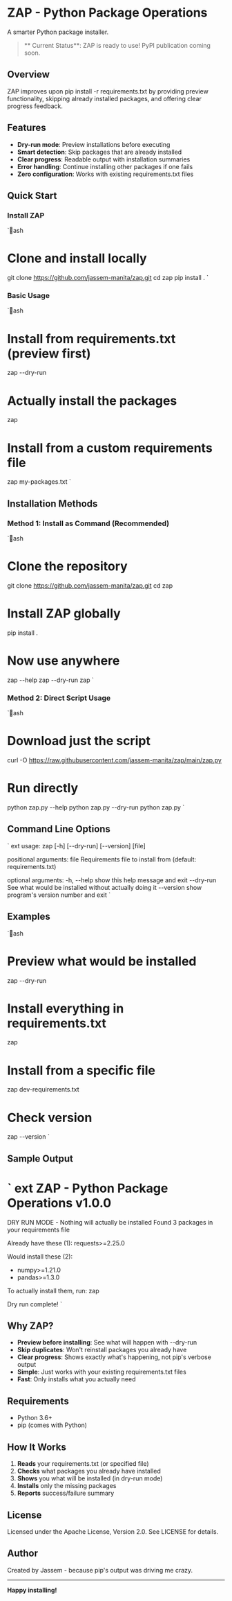 ﻿# ZAP - Python Package Operations

A smarter Python package installer.

> ** Current Status**: ZAP is ready to use! PyPI publication coming soon.

## Overview

ZAP improves upon pip install -r requirements.txt by providing preview functionality, skipping already installed packages, and offering clear progress feedback.

## Features

- **Dry-run mode**: Preview installations before executing
- **Smart detection**: Skip packages that are already installed
- **Clear progress**: Readable output with installation summaries  
- **Error handling**: Continue installing other packages if one fails
- **Zero configuration**: Works with existing requirements.txt files

## Quick Start

### Install ZAP

`ash
# Clone and install locally
git clone https://github.com/jassem-manita/zap.git
cd zap
pip install .
`

### Basic Usage

`ash
# Install from requirements.txt (preview first)
zap --dry-run

# Actually install the packages
zap

# Install from a custom requirements file
zap my-packages.txt
`

## Installation Methods

### Method 1: Install as Command (Recommended)

`ash
# Clone the repository
git clone https://github.com/jassem-manita/zap.git
cd zap

# Install ZAP globally
pip install .

# Now use anywhere
zap --help
zap --dry-run
zap
`

### Method 2: Direct Script Usage

`ash
# Download just the script
curl -O https://raw.githubusercontent.com/jassem-manita/zap/main/zap.py

# Run directly
python zap.py --help
python zap.py --dry-run
python zap.py
`

## Command Line Options

`	ext
usage: zap [-h] [--dry-run] [--version] [file]

positional arguments:
  file        Requirements file to install from (default: requirements.txt)

optional arguments:
  -h, --help  show this help message and exit
  --dry-run   See what would be installed without actually doing it
  --version   show program's version number and exit
`

## Examples

`ash
# Preview what would be installed
zap --dry-run

# Install everything in requirements.txt
zap

# Install from a specific file
zap dev-requirements.txt

# Check version
zap --version
`

## Sample Output

`	ext
ZAP - Python Package Operations v1.0.0
==================================================
DRY RUN MODE - Nothing will actually be installed
Found 3 packages in your requirements file

Already have these (1):
   requests>=2.25.0

Would install these (2):
  + numpy>=1.21.0
  + pandas>=1.3.0

To actually install them, run:
  zap 

Dry run complete!
`

## Why ZAP?

- **Preview before installing**: See what will happen with --dry-run
- **Skip duplicates**: Won't reinstall packages you already have
- **Clear progress**: Shows exactly what's happening, not pip's verbose output
- **Simple**: Just works with your existing requirements.txt files
- **Fast**: Only installs what you actually need

## Requirements

- Python 3.6+
- pip (comes with Python)

## How It Works

1. **Reads** your requirements.txt (or specified file)
2. **Checks** what packages you already have installed
3. **Shows** you what will be installed (in dry-run mode)
4. **Installs** only the missing packages
5. **Reports** success/failure summary

## License

Licensed under the Apache License, Version 2.0. See LICENSE for details.

## Author

Created by Jassem - because pip's output was driving me crazy.

---

**Happy installing!** 